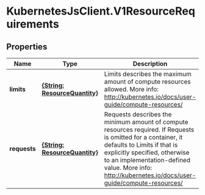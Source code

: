 # KubernetesJsClient.V1ResourceRequirements

## Properties
Name | Type | Description | Notes
------------ | ------------- | ------------- | -------------
**limits** | [**{String: ResourceQuantity}**](ResourceQuantity.md) | Limits describes the maximum amount of compute resources allowed. More info: http://kubernetes.io/docs/user-guide/compute-resources/ | [optional] 
**requests** | [**{String: ResourceQuantity}**](ResourceQuantity.md) | Requests describes the minimum amount of compute resources required. If Requests is omitted for a container, it defaults to Limits if that is explicitly specified, otherwise to an implementation-defined value. More info: http://kubernetes.io/docs/user-guide/compute-resources/ | [optional] 


